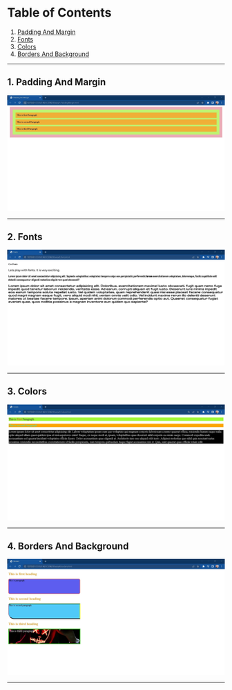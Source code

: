 # Table of Contents
1. [Padding And Margin](#padding)
2. [Fonts](#fonts)
3. [Colors](#colors)
4. [Borders And Background](#borders)

<hr/>

## 1. Padding And Margin<a name="padding"></a>

![](./Output/1.PaddingMargin.jpg)

<hr/>

## 2. Fonts<a name="fonts"></a>

![](./Output/2.fonts.jpg)

<hr/>

## 3. Colors<a name="colors"></a>

![](./Output/3.Colors.jpg)

<hr/>

## 4. Borders And Background<a name="borders"></a>

![](./Output/4.borders.jpg)

<hr/>
